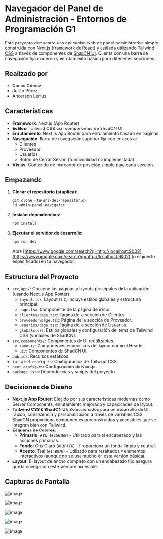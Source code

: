 # Navegador del Panel de Administración - Entornos de Programación G1

Este proyecto demuestra una aplicación web de panel administrativo simple construida con [Next.js](https://nextjs.org/) (framework de React) y estilada utilizando [Tailwind CSS](https://tailwindcss.com/) a través de componentes de [ShadCN UI](https://ui.shadcn.com/). Cuenta con una barra de navegación fija moderna y enrutamiento básico para diferentes secciones.

## Realizado por

- Carlos Gómez
- Julián Pérez
- Anderson Lemus

## Características

- **Framework**: Next.js (App Router)
- **Estilos**: Tailwind CSS con componentes de ShadCN UI
- **Enrutamiento**: Next.js App Router para enrutamiento basado en páginas
- **Navegación**: Barra de navegación superior fija con enlaces a:
  - Clientes
  - Proveedor
  - Usuarios
  - Botón de Cerrar Sesión (funcionalidad no implementada)
- **Vistas**: Contenido de marcador de posición simple para cada sección.

## Empezando

1. **Clonar el repositorio (si aplica):**
   ```bash
   git clone <tu-url-del-repositorio>
   cd admin-panel-navigator
   ```
2. **Instalar dependencias:**
   ```bash
   npm install
   ```
3. **Ejecutar el servidor de desarrollo:**
   ```bash
   npm run dev
   ```
   Abre [https://www.google.com/search?q=http://localhost:9002](https://www.google.com/search?q=http://localhost:9002) (o el puerto especificado) en tu navegador.

## Estructura del Proyecto

- `src/app/`: Contiene las páginas y layouts principales de la aplicación (usando Next.js App Router).
  - `layout.tsx`: Layout raíz, incluye estilos globales y estructura principal.
  - `page.tsx`: Componente de la página de inicio.
  - `clientes/page.tsx`: Página de la sección de Clientes.
  - `proveedor/page.tsx`: Página de la sección de Proveedor.
  - `usuarios/page.tsx`: Página de la sección de Usuarios.
  - `globals.css`: Estilos globales y configuración del tema de Tailwind CSS (variables de ShadCN).
- `src/components/`: Componentes de UI reutilizables.
  - `layout/`: Componentes específicos del layout como el Header.
  - `ui/`: Componentes de ShadCN UI.
- `public/`: Recursos estáticos.
- `tailwind.config.ts`: Configuración de Tailwind CSS.
- `next.config.ts`: Configuración de Next.js.
- `package.json`: Dependencias y scripts del proyecto.

## Decisiones de Diseño

- **Next.js App Router**: Elegido por sus características modernas como Server Components, enrutamiento mejorado y capacidades de layout.
- **Tailwind CSS & ShadCN UI**: Seleccionados para un desarrollo de UI rápido, consistencia y personalización a través de variables CSS. ShadCN proporciona componentes preconstruidos y accesibles que se integran bien con Tailwind.
- **Esquema de Colores**:
  - **Primario**: Azul (`#2563EB`) - Utilizado para el encabezado y las acciones primarias.
  - **Fondo**: Gris Claro (`#F3F4F6`) - Proporciona un fondo limpio y neutral.
  - **Acento**: Teal (`#14B8A6`) - Utilizado para resaltados y elementos interactivos (aunque no se usa mucho en esta versión básica).
- **Layout**: El layout de ancho completo con un encabezado fijo asegura que la navegación esté siempre accesible.

## Capturas de Pantalla
![image](https://github.com/user-attachments/assets/ee164230-825f-432b-8b81-92173584ba75)

![image](https://github.com/user-attachments/assets/06a6f58a-345f-4bcd-8a0c-d15e49b06593)

![image](https://github.com/user-attachments/assets/7ceb3dc4-3f58-4639-a481-072910654751)

![image](https://github.com/user-attachments/assets/cf52aadd-cb0a-40a8-bec0-dd1e86baf04a)

![image](https://github.com/user-attachments/assets/dd9b1e06-6560-48a8-8d64-12668e522dff)
